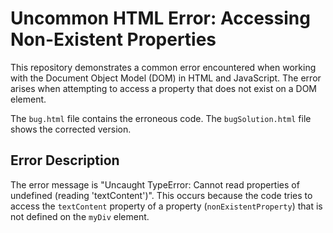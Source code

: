 # Uncommon HTML Error: Accessing Non-Existent Properties

This repository demonstrates a common error encountered when working with the Document Object Model (DOM) in HTML and JavaScript. The error arises when attempting to access a property that does not exist on a DOM element. 

The `bug.html` file contains the erroneous code. The `bugSolution.html` file shows the corrected version. 

## Error Description

The error message is "Uncaught TypeError: Cannot read properties of undefined (reading 'textContent')". This occurs because the code tries to access the `textContent` property of a property (`nonExistentProperty`) that is not defined on the `myDiv` element.